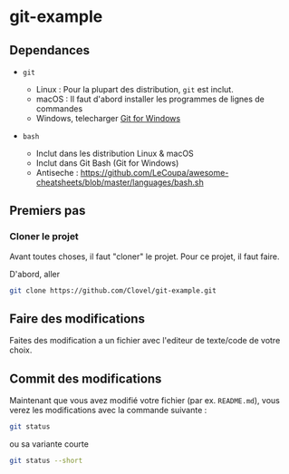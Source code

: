 # git-example

## Dependances

- `git`
  - Linux : Pour la plupart des distribution, `git` est inclut.
  - macOS : Il faut d'abord installer les programmes de lignes de commandes
  - Windows, telecharger [Git for Windows](https://gitforwindows.org)

- `bash`
  - Inclut dans les distribution Linux & macOS
  - Inclut dans Git Bash (Git for Windows)
  - Antiseche : https://github.com/LeCoupa/awesome-cheatsheets/blob/master/languages/bash.sh

## Premiers pas

### Cloner le projet
Avant toutes choses, il faut "cloner" le projet. Pour ce projet, il faut faire.

D'abord, aller 
```bash
git clone https://github.com/Clovel/git-example.git
```

## Faire des modifications
Faites des modification a un fichier avec l'editeur de texte/code de votre choix.

## Commit des modifications
Maintenant que vous avez modifié votre fichier (par ex. `README.md`), vous verez les modifications avec la commande suivante :
```bash
git status
```
ou sa variante courte
```bash
git status --short
```



